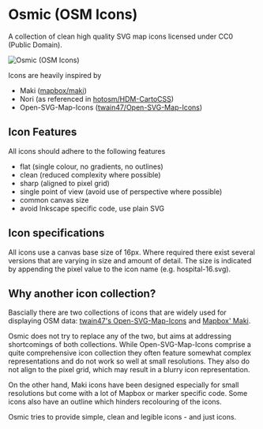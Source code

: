 # Osmic (OSM Icons)

A collection of clean high quality SVG map icons licensed under CC0 (Public Domain).

![Osmic (OSM Icons)](https://github.com/nebulon42/osmic/raw/master/icons.png "Available icons")

Icons are heavily inspired by
* Maki ([mapbox/maki](https://github.com/mapbox/maki))
* Nori (as referenced in [hotosm/HDM-CartoCSS](https://github.com/hotosm/HDM-CartoCSS/blob/master/icons/poi/_nori.svg))
* Open-SVG-Map-Icons ([twain47/Open-SVG-Map-Icons](https://github.com/twain47/Open-SVG-Map-Icons))

## Icon Features
All icons should adhere to the following features
* flat (single colour, no gradients, no outlines)
* clean (reduced complexity where possible)
* sharp (aligned to pixel grid)
* single point of view (avoid use of perspective where possible)
* common canvas size
* avoid Inkscape specific code, use plain SVG

## Icon specifications
All icons use a canvas base size of 16px. Where required there exist several versions that are varying in size and amount of detail. The size is indicated by appending the pixel value to the icon name (e.g. hospital-16.svg).

## Why another icon collection?
Bascially there are two collections of icons that are widely used for displaying OSM data: [twain47's Open-SVG-Map-Icons](https://github.com/twain47/Open-SVG-Map-Icons) and [Mapbox' Maki](https://github.com/mapbox/maki).

Osmic does not try to replace any of the two, but aims at addressing shortcomings of both collections. While Open-SVG-Map-Icons comprise a quite comprehensive icon collection they often feature somewhat complex representations and do not work so well at small resolutions. They also do not align to the pixel grid, which may result in a blurry icon representation.

On the other hand, Maki icons have been designed especially for small resolutions but come with a lot of Mapbox or marker specific code. Some icons also have an outline which hinders recolouring of the icons.

Osmic tries to provide simple, clean and legible icons - and just icons.

